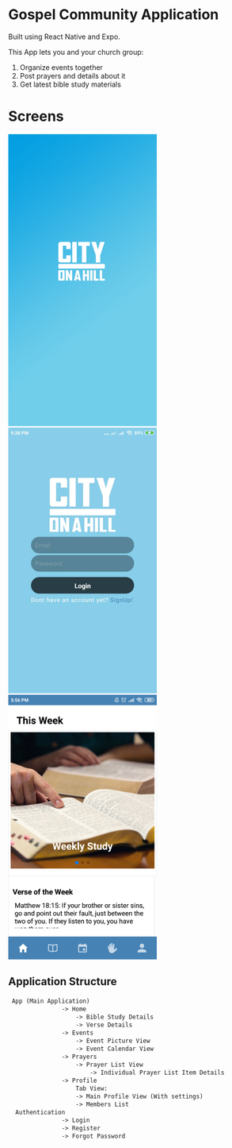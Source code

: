 # Gospel Community Application 

Built using React Native and Expo.

This App lets you and your church group:
1. Organize events together
2. Post prayers and details about it
3. Get latest bible study materials

# Screens
<p float="left">
   <img src="assets/splashimage.jpg" width="300px" />
  <img src="images/frontLoginScreen.jpg" width="300px" /> 
  <img src="images/homeScreen.png" width="300px" />
</p>

## Application Structure
```
 App (Main Application)
               -> Home
                   -> Bible Study Details 
                   -> Verse Details
               -> Events
                   -> Event Picture View
                   -> Event Calendar View
               -> Prayers
                   -> Prayer List View
                       -> Individual Prayer List Item Details
               -> Profile
                   Tab View:
                   -> Main Profile View (With settings)
                   -> Members List
  Authentication 
               -> Login
               -> Register
               -> Forgot Password
```

